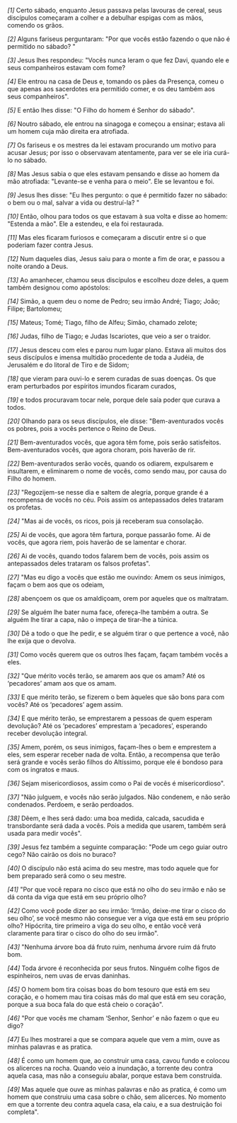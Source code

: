 *[1]* Certo sábado, enquanto Jesus passava pelas lavouras de cereal, seus discípulos começaram a colher e a debulhar espigas com as mãos, comendo os grãos.

*[2]* Alguns fariseus perguntaram: "Por que vocês estão fazendo o que não é permitido no sábado? "

*[3]* Jesus lhes respondeu: "Vocês nunca leram o que fez Davi, quando ele e seus companheiros estavam com fome?

*[4]* Ele entrou na casa de Deus e, tomando os pães da Presença, comeu o que apenas aos sacerdotes era permitido comer, e os deu também aos seus companheiros".

*[5]* E então lhes disse: "O Filho do homem é Senhor do sábado".

*[6]* Noutro sábado, ele entrou na sinagoga e começou a ensinar; estava ali um homem cuja mão direita era atrofiada.

*[7]* Os fariseus e os mestres da lei estavam procurando um motivo para acusar Jesus; por isso o observavam atentamente, para ver se ele iria curá-lo no sábado.

*[8]* Mas Jesus sabia o que eles estavam pensando e disse ao homem da mão atrofiada: "Levante-se e venha para o meio". Ele se levantou e foi.

*[9]* Jesus lhes disse: "Eu lhes pergunto: o que é permitido fazer no sábado: o bem ou o mal, salvar a vida ou destruí-la? "

*[10]* Então, olhou para todos os que estavam à sua volta e disse ao homem: "Estenda a mão". Ele a estendeu, e ela foi restaurada.

*[11]* Mas eles ficaram furiosos e começaram a discutir entre si o que poderiam fazer contra Jesus.

*[12]* Num daqueles dias, Jesus saiu para o monte a fim de orar, e passou a noite orando a Deus.

*[13]* Ao amanhecer, chamou seus discípulos e escolheu doze deles, a quem também designou como apóstolos:

*[14]* Simão, a quem deu o nome de Pedro; seu irmão André; Tiago; João; Filipe; Bartolomeu;

*[15]* Mateus; Tomé; Tiago, filho de Alfeu; Simão, chamado zelote;

*[16]* Judas, filho de Tiago; e Judas Iscariotes, que veio a ser o traidor.

*[17]* Jesus desceu com eles e parou num lugar plano. Estava ali muitos dos seus discípulos e imensa multidão procedente de toda a Judéia, de Jerusalém e do litoral de Tiro e de Sidom;

*[18]* que vieram para ouvi-lo e serem curadas de suas doenças. Os que eram perturbados por espíritos imundos ficaram curados,

*[19]* e todos procuravam tocar nele, porque dele saía poder que curava a todos.

*[20]* Olhando para os seus discípulos, ele disse: "Bem-aventurados vocês os pobres, pois a vocês pertence o Reino de Deus.

*[21]* Bem-aventurados vocês, que agora têm fome, pois serão satisfeitos. Bem-aventurados vocês, que agora choram, pois haverão de rir.

*[22]* Bem-aventurados serão vocês, quando os odiarem, expulsarem e insultarem, e eliminarem o nome de vocês, como sendo mau, por causa do Filho do homem.

*[23]* "Regozijem-se nesse dia e saltem de alegria, porque grande é a recompensa de vocês no céu. Pois assim os antepassados deles trataram os profetas.

*[24]* "Mas ai de vocês, os ricos, pois já receberam sua consolação.

*[25]* Ai de vocês, que agora têm fartura, porque passarão fome. Ai de vocês, que agora riem, pois haverão de se lamentar e chorar.

*[26]* Ai de vocês, quando todos falarem bem de vocês, pois assim os antepassados deles trataram os falsos profetas".

*[27]* "Mas eu digo a vocês que estão me ouvindo: Amem os seus inimigos, façam o bem aos que os odeiam,

*[28]* abençoem os que os amaldiçoam, orem por aqueles que os maltratam.

*[29]* Se alguém lhe bater numa face, ofereça-lhe também a outra. Se alguém lhe tirar a capa, não o impeça de tirar-lhe a túnica.

*[30]* Dê a todo o que lhe pedir, e se alguém tirar o que pertence a você, não lhe exija que o devolva.

*[31]* Como vocês querem que os outros lhes façam, façam também vocês a eles.

*[32]* "Que mérito vocês terão, se amarem aos que os amam? Até os ‘pecadores’ amam aos que os amam.

*[33]* E que mérito terão, se fizerem o bem àqueles que são bons para com vocês? Até os ‘pecadores’ agem assim.

*[34]* E que mérito terão, se emprestarem a pessoas de quem esperam devolução? Até os ‘pecadores’ emprestam a ‘pecadores’, esperando receber devolução integral.

*[35]* Amem, porém, os seus inimigos, façam-lhes o bem e emprestem a eles, sem esperar receber nada de volta. Então, a recompensa que terão será grande e vocês serão filhos do Altíssimo, porque ele é bondoso para com os ingratos e maus.

*[36]* Sejam misericordiosos, assim como o Pai de vocês é misericordioso".

*[37]* "Não julguem, e vocês não serão julgados. Não condenem, e não serão condenados. Perdoem, e serão perdoados.

*[38]* Dêem, e lhes será dado: uma boa medida, calcada, sacudida e transbordante será dada a vocês. Pois a medida que usarem, também será usada para medir vocês".

*[39]* Jesus fez também a seguinte comparação: "Pode um cego guiar outro cego? Não cairão os dois no buraco?

*[40]* O discípulo não está acima do seu mestre, mas todo aquele que for bem preparado será como o seu mestre.

*[41]* "Por que você repara no cisco que está no olho do seu irmão e não se dá conta da viga que está em seu próprio olho?

*[42]* Como você pode dizer ao seu irmão: ‘Irmão, deixe-me tirar o cisco do seu olho’, se você mesmo não consegue ver a viga que está em seu próprio olho? Hipócrita, tire primeiro a viga do seu olho, e então você verá claramente para tirar o cisco do olho do seu irmão".

*[43]* "Nenhuma árvore boa dá fruto ruim, nenhuma árvore ruim dá fruto bom.

*[44]* Toda árvore é reconhecida por seus frutos. Ninguém colhe figos de espinheiros, nem uvas de ervas daninhas.

*[45]* O homem bom tira coisas boas do bom tesouro que está em seu coração, e o homem mau tira coisas más do mal que está em seu coração, porque a sua boca fala do que está cheio o coração".

*[46]* "Por que vocês me chamam ‘Senhor, Senhor’ e não fazem o que eu digo?

*[47]* Eu lhes mostrarei a que se compara aquele que vem a mim, ouve as minhas palavras e as pratica.

*[48]* É como um homem que, ao construir uma casa, cavou fundo e colocou os alicerces na rocha. Quando veio a inundação, a torrente deu contra aquela casa, mas não a conseguiu abalar, porque estava bem construída.

*[49]* Mas aquele que ouve as minhas palavras e não as pratica, é como um homem que construiu uma casa sobre o chão, sem alicerces. No momento em que a torrente deu contra aquela casa, ela caiu, e a sua destruição foi completa".

